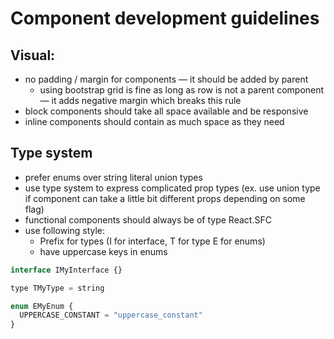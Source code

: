 # Component development guidelines

## Visual:

- no padding / margin for components — it should be added by parent
  - using bootstrap grid is fine as long as row is not a parent component — it adds negative margin
    which breaks this rule
- block components should take all space available and be responsive
- inline components should contain as much space as they need

## Type system

- prefer enums over string literal union types
- use type system to express complicated prop types (ex. use union type if component can take a
  little bit different props depending on some flag)
- functional components should always be of type React.SFC
- use following style:
  - Prefix for types (I for interface, T for type E for enums)
  - have uppercase keys in enums

```javascript
interface IMyInterface {}

type TMyType = string

enum EMyEnum {
  UPPERCASE_CONSTANT = "uppercase_constant"
}
```
